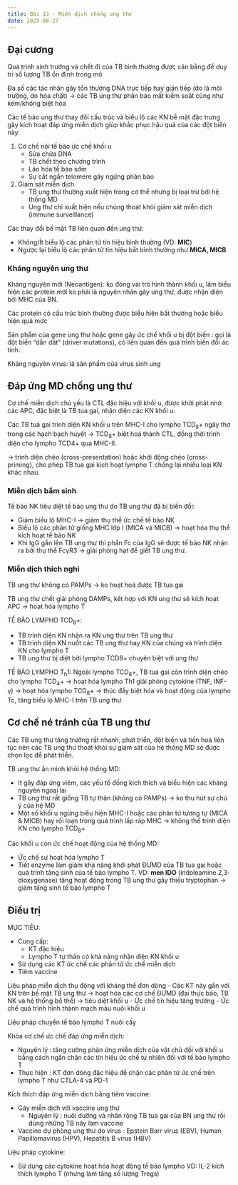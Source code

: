 ```yaml
---
title: Bài 13 - Miễn dịch chống ung thư
date: 2025-08-27
---
```

## Đại cương

Quá trình sinh trưởng và chết đi của TB bình thường được cân bằng để duy trì số lượng TB ổn định trong mô

Đa số các tác nhân gây tổn thương DNA trực tiếp hay gián tiếp (do là môi trường, do hóa chất) → các TB ung thư phân bào mất kiểm soát cũng như kém/không biệt hóa

Các tế bào ung thư thay đổi cấu trúc và biểu lộ các KN bề mặt đặc trưng gây kích hoạt đáp ứng miễn dịch giúp khắc phục hậu quả của các đột biến này:

1. Cơ chế nội tế bào ức chế khối u
    - Sửa chữa DNA
    - TB chết theo chương trình
    - Lão hóa tế bào sớm
    - Sự cắt ngắn telomere gây ngừng phân bào
2. Giám sát miễn dịch
    - TB ung thư thường xuất hiện trong cơ thể nhưng bị loại trừ bởi hệ thống MD
    - Ung thư chỉ xuất hiện nếu chúng thoát khỏi giám sát miễn dịch (immune surveillance)

Các thay đổi bề mặt TB liên quan đến ung thư:

- Không/Ít biểu lộ các phân tử tín hiệu bình thường (VD: **MIC**)
- Ngược lại biểu lộ các phân tử tín hiệu bất bình thường như **MICA, MICB**

### Kháng nguyên ung thư

Kháng nguyên mới (Neoantigen): ko đóng vai trò hình thành khối u, làm biểu hiện các protein mới ko phải là nguyên nhân gây ung thư; được nhận diện bởi MHC của BN.

Các protein có cấu trúc bình thường được biểu hiện bất thường hoặc biểu hiện quá mức

Sản phẩm của gene ung thư hoặc gene gây ức chế khối u bị đột biến : gọi là đột biến “dẫn dắt” (driver mutations), có liên quan đến quá trình biến đổi ác tính.

Kháng nguyên virus: là sản phẩm của virus sinh ung

## Đáp ứng MD chống ung thư

Cơ chế miễn dịch chủ yếu là CTL đặc hiệu với khối u, được khởi phát nhờ các APC, đặc biệt là TB tua gai, nhận diện các KN khối u.

Các TB tua gai trình diện KN khối u trên MHC-I cho lympho TCD<sub>8</sub>+ ngây thơ trong các hạch bạch huyết → TCD<sub>8</sub>+ biệt hoá thành CTL, đồng thời trình diện cho lympho TCD4+ qua MHC-II.

→ trình diện chéo (cross-presentation) hoặc khởi động chéo (cross-priming), cho
phép TB tua gai kích hoạt lympho T chống lại nhiều loại KN khác nhau.

### Miễn dịch bẩm sinh

Tế bào NK tiêu diệt tế bào ung thư do TB ung thư đã bị biến đổi:

- Giảm biểu lộ MHC-I → giảm thụ thể ức chế tế bào NK
- Biểu lộ các phân tử giống MHC lớp I (MICA và MICB) → hoạt hóa thụ thể kích hoạt tế bào NK
- Khi IgG gắn lên TB ung thư thì phần Fc của IgG sẽ được tế bào NK nhận ra bởi thụ thể FcγR3 → giải phóng hạt để giết TB ung thư.

### Miễn dịch thích nghi

TB ung thư không có PAMPs → ko hoạt hoá được TB tua gai

TB ung thư chết giải phóng DAMPs, kết hợp với KN ung thư sẽ kích hoạt APC → hoạt hóa lympho T

TẾ BÀO LYMPHO TCD<sub>8</sub>+:

- TB trình diện KN nhận ra KN ung thư trên TB ung thư
- TB trình diện KN nuốt các TB ung thư hay KN của chúng và trình diện KN cho lympho T
- TB ung thư bị diệt bởi lympho TCD8+ chuyên biệt với ung thư

TẾ BÀO LYMPHO T<sub>h</sub>1:
Ngoài lympho TCD<sub>8</sub>+, TB tua gai còn trình diện chéo cho
lympho TCD<sub>4</sub>+ → hoạt hóa lympho Th1 giải phóng cytokine (TNF, INF-γ) → hoạt hóa lympho TCD<sub>8</sub>+ → thúc đẩy biệt hóa và hoạt động của lympho Tc, tăng biểu lộ MHC-I trên TB ung thư

## Cơ chế né tránh của TB ung thư

Các TB ung thư tăng trưởng rất nhanh, phát triển, đột biến và tiến hoá liên tục nên các TB ung thư thoát khỏi sự giám sát của hệ thống MD sẽ được chọn lọc để phát triển.

TB ung thư ẩn mình khỏi hệ thống MD:

- It gây đáp ứng viêm, các yếu tố đồng kích thích và biểu hiện các kháng nguyên ngoại lai
- TB ung thư rất giống TB tự thân (không có PAMPs) → ko thu hút sự chú ý của hệ MD
- Một số khối u ngừng biểu hiện MHC-I hoặc các phân tử tương tự (MICA & MICB) hay rối loạn trong quá trình lắp ráp MHC → không thể trình diện KN cho lympho TCD<sub>8</sub>+

Các khối u còn ức chế hoạt động của hệ thống MD:

- Ức chế sự hoạt hóa lympho T
- Tiết enzyme làm giảm khả năng khởi phát ĐƯMD của TB tua gai hoặc quá trình tăng sinh của tế bào lympho T. VD: **men IDO** (indoleamine 2,3‐dioxygenase) tăng hoạt động trong TB ung thư gây thiếu tryptophan → giảm tăng sinh tế bào lympho T

## Điều trị

MỤC TIÊU:

- Cung cấp:
  - KT đặc hiệu
  - Lympho T tự thân có khả năng nhận diện KN khối u
- Sử dụng các KT ức chế các phân tử ức chế miễn dịch
- Tiêm vaccine

Liệu pháp miễn dịch thụ động với kháng thể đơn dòng
    - Các KT này gắn với KN trên bề mặt TB ung thư → hoạt hóa các cơ chế ĐƯMD (đại thực bào, TB NK và hệ thống bổ thể) → tiêu diệt khối u
    - Ức chế tín hiệu tăng trưởng
    - Ức chế quá trình hình thành mạch máu nuôi khối u

Liệu pháp chuyển tế bào lympho T nuôi cấy

Khóa cơ chế ức chế đáp ứng miễn dịch:

- Nguyên lý : tăng cường phản ứng miễn dịch của vật chủ đối với khối u bằng cách ngăn chặn các tín hiệu ức chế tự nhiên đối với tế bào lympho T
- Thực hiện : KT đơn dòng đặc hiệu để chặn các phân tử ức chế trên lympho T như CTLA-4 và PD-1

Kích thích đáp ứng miễn dịch bằng tiêm vaccine:

- Gây miễn dịch với vaccine ung thư
  - Nguyên lý : nuôi dưỡng và nhân rộng TB tua gai của BN ung thư rồi dùng những TB này làm vaccine
- Vaccine dự phòng ung thư do virus : Epstein Barr virus (EBV), Human Papillomavirus (HPV), Hepatitis B virus (HBV)

Liệu pháp cytokine:

- Sử dụng các cytokine hoạt hóa hoạt động tế bào lympho VD: IL-2 kích thích lympho T (nhưng làm tăng số lượng Tregs)
